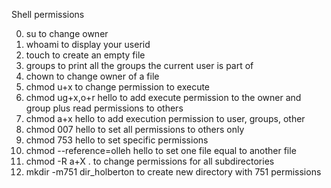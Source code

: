 Shell permissions

0. su to change owner
1. whoami to display your userid   
2. touch to create an empty file
3. groups to print all the groups the current user is part of
4. chown to change owner of a file
5. chmod u+x to change permission to execute
6. chmod ug+x,o+r hello to add execute permission to the owner and group plus read permissions to others
7. chmod a+x hello to add execution permission to user, groups, other
8. chmod 007 hello to set all permissions to others only
9. chmod 753 hello to set specific permissions
10. chmod --reference=olleh hello to set one file equal to another file
11. chmod -R  a+X . to change permissions for all subdirectories
12. mkdir -m751 dir_holberton to create new directory with 751 permissions